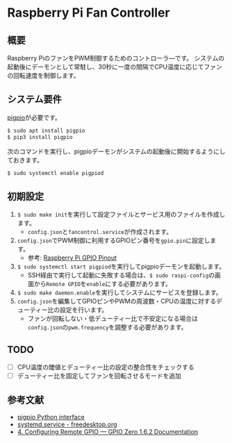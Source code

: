 # Raspberry Pi Fan Controller

## 概要
Raspberry PiのファンをPWM制御するためのコントローラ―です。
システムの起動後にデーモンとして常駐し、30秒に一度の間隔でCPU温度に応じてファンの回転速度を制御します。

## システム要件
[pigpio](https://abyz.me.uk/rpi/pigpio/index.html)が必要です。

```bash
$ sudo apt install pigpio
$ pip3 install pigpio
```

次のコマンドを実行し、pigpioデーモンがシステムの起動後に開始するようにしておきます。

```bash
$ sudo systemctl enable pigpiod
```

## 初期設定
1. `$ sudo make init`を実行して設定ファイルとサービス用のファイルを作成します。
    - `config.json`と`fancontrol.service`が作成されます。
2. `config.json`でPWM制御に利用するGPIOピン番号を`gpio.pin`に設定します。
    - 参考: [Raspberry Pi GPIO Pinout](https://pinout.xyz/)
3. `$ sudo systemctl start pigpiod`を実行してpigpioデーモンを起動します。
    - SSH経由で実行して起動に失敗する場合は、`$ sudo raspi-config`の画面から`Remote GPIO`を`enable`にする必要があります。
4. `$ sudo make daemon.enable`を実行してシステムにサービスを登録します。
5. `config.json`を編集してGPIOピンやPWMの周波数・CPUの温度に対するデューティー比の設定を行います。
    - ファンが回転しない・低デューティー比で不安定になる場合は`config.json`の`pwm.frequency`を調整する必要があります。

## TODO
- [ ] CPU温度の閾値とデューティー比の設定の整合性をチェックする
- [ ] デューティー比を固定してファンを回転させるモードを追加

## 参考文献
- [pigpio Python interface](https://abyz.me.uk/rpi/pigpio/python.html)
- [systemd.service - freedesktop.org](https://www.freedesktop.org/software/systemd/man/systemd.service.html)
- [4. Configuring Remote GPIO &mdash; GPIO Zero 1.6.2 Documentation](https://gpiozero.readthedocs.io/en/stable/remote_gpio.html)
